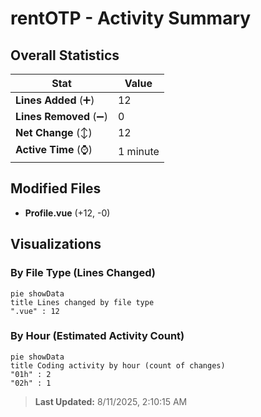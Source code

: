 # rentOTP - Activity Summary 

## Overall Statistics

| Stat                   | Value                                                             |
| ---------------------- | ----------------------------------------------------------------- |
| **Lines Added** (➕)   | 12                                          |
| **Lines Removed** (➖) | 0                                        |
| **Net Change** (↕)    | 12                |
| **Active Time** (⌚)   | 1 minute |


## Modified Files
- **Profile.vue** (+12, -0)

## Visualizations

### By File Type (Lines Changed)

```mermaid
pie showData
title Lines changed by file type
".vue" : 12
```

### By Hour (Estimated Activity Count)

```mermaid
pie showData
title Coding activity by hour (count of changes)
"01h" : 2
"02h" : 1
```


> **Last Updated:** 8/11/2025, 2:10:15 AM